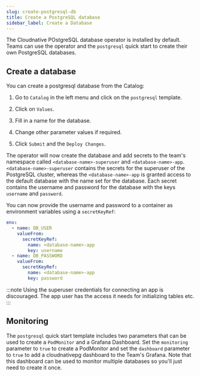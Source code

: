 ```yaml
---
slug: create-postgresql-db
title: Create a PostgreSQL database
sidebar_label: Create a Database
---
```


The Cloudnative POstgreSQL database operator is installed by default. Teams can use the operator and the `postgresql` quick start to create their own PostgreSQL databases.

## Create a database

You can create a postgresql database from the Catalog:

1. Go to `Catalog` in the left menu and click on the `postgresql` template.

2. Click on `Values`.

3. Fill in a name for the database.

4. Change other parameter values if required.

5. Click `Submit` and the `Deploy Changes`.

The operator will now create the database and add secrets to the team's namespace called `<database-name>-superuser` and `<database-name>-app`. `<database-name>-superuser` contains the secrets for the superuser of the PostgreSQL cluster, whereas the `<database-name>-app` is granted access to the default database with the name set for the database. Each secret contains the username and password for the database with the keys `username` and `password`.

You can now provide the username and password to a container as environment variables using a `secretKeyRef`:

```yaml
env:
  - name: DB_USER
    valueFrom:
      secretKeyRef:
        name: <database-name>-app
        key: username
  - name: DB_PASSWORD
    valueFrom:
      secretKeyRef:
        name: <database-name>-app
        key: password
```

:::note
Using the superuser credentials for connecting an app is discouraged. The app user has the access it needs for initializing tables etc.
:::

## Monitoring

The `postgresql` quick start template includes two parameters that can be used to create a `PodMonitor` and a Grafana Dashboard. Set the `monitoring` parameter to `true` to create a PodMonitor and set the `dashboard` parameter to `true` to add a cloudnativepg dashboard to the Team's Grafana. Note that this dashboard can be used to monitor multiple databases so you'll just need to create it once.
